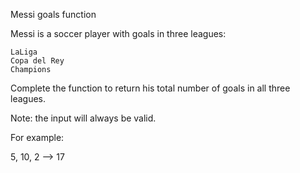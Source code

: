 Messi goals function

Messi is a soccer player with goals in three leagues:

    LaLiga
    Copa del Rey
    Champions

Complete the function to return his total number of goals in all three leagues.

Note: the input will always be valid.

For example:

5, 10, 2  -->  17

